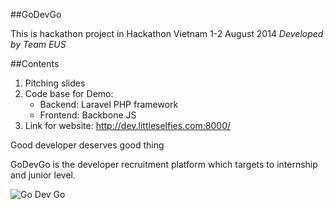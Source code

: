 ##GoDevGo

This is hackathon project in Hackathon Vietnam 1-2 August 2014
*Developed by Team EUS*

##Contents
1. Pitching slides
2. Code base for Demo:
	* Backend: Laravel PHP framework
	* Frontend: Backbone JS
3. Link for website:
http://dev.littleselfies.com:8000/


Good developer deserves good thing

GoDevGo is the developer recruitment platform which targets to internship and junior level.

![Go Dev Go](http://cdn.eus.vn/uploads/media_file/godevgo.jpg)
